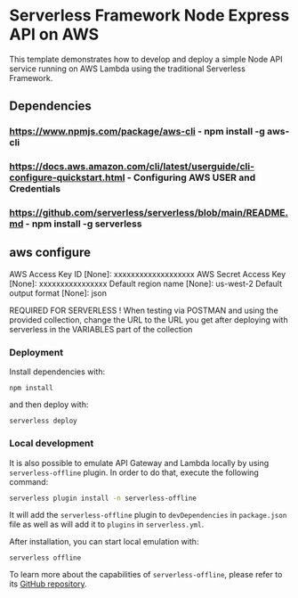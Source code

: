 

# Serverless Framework Node Express API on AWS

This template demonstrates how to develop and deploy a simple Node  API service running on AWS Lambda using the traditional Serverless Framework.


## Dependencies
### https://www.npmjs.com/package/aws-cli - npm install -g aws-cli
### https://docs.aws.amazon.com/cli/latest/userguide/cli-configure-quickstart.html - Configuring AWS USER and Credentials
### https://github.com/serverless/serverless/blob/main/README.md - npm install -g serverless

## aws configure
AWS Access Key ID [None]: xxxxxxxxxxxxxxxxxxx
AWS Secret Access Key [None]: xxxxxxxxxxxxxxxx
Default region name [None]: us-west-2
Default output format [None]: json

REQUIRED FOR SERVERLESS !
When testing via POSTMAN and using the provided collection, change the URL to the URL you get after deploying with serverless in the VARIABLES part of the collection

### Deployment

Install dependencies with:

```
npm install
```

and then deploy with:

```
serverless deploy
```


### Local development

It is also possible to emulate API Gateway and Lambda locally by using `serverless-offline` plugin. In order to do that, execute the following command:

```bash
serverless plugin install -n serverless-offline
```

It will add the `serverless-offline` plugin to `devDependencies` in `package.json` file as well as will add it to `plugins` in `serverless.yml`.

After installation, you can start local emulation with:

```
serverless offline
```

To learn more about the capabilities of `serverless-offline`, please refer to its [GitHub repository](https://github.com/dherault/serverless-offline).
